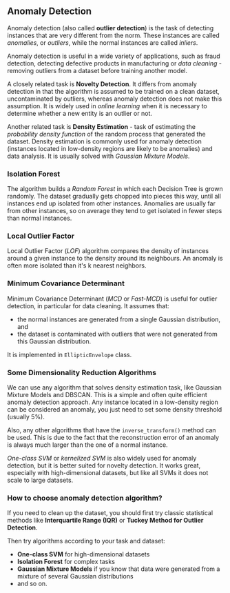 ## Anomaly Detection

Anomaly detection (also called **outlier detection**) is the task of detecting instances that are very different from the norm. These instances are called *anomalies*, or *outliers*, while the normal instances are called *inliers*.

Anomaly detection is useful in a wide variety of applications, such as fraud detection, detecting defective products in manufacturing or *data cleaning* - removing outliers from a dataset before training another model.

A closely related task is **Novelty Detection**. It differs from anomaly detection in that the algorithm is assumed to be trained on a clean dataset, uncontaminated by outliers, whereas anomaly detection does not make this assumption. It is widely used in *online learning* when it is necessary to determine whether a new entity is an outlier or not.

Another related task is **Density Estimation** - task of estimating the *probability density function* of the random process that generated the dataset. Density estimation is commonly used for anomaly detection (instances located in low-density regions are likely to be anomalies) and data analysis. It is usually solved with *Gaussian Mixture Models*.

### Isolation Forest

The algorithm builds a *Random Forest* in which each Decision Tree is grown randomly. The dataset gradually gets chopped into pieces this way, until all instances end up isolated from other instances. Anomalies are usually far from other instances, so on average they tend to get isolated in fewer steps than normal instances.

### Local Outlier Factor

Local Outlier Factor (*LOF*) algorithm compares the density of instances around a given instance to the density around its neighbours. An anomaly is often more isolated than it's k nearest neighbors. 

### Minimum Covariance Determinant

Minimum Covariance Determinant (*MCD* or *Fast-MCD*) is useful for outlier detection, in particular for data cleaning. 
It assumes that: 
- the normal instances are generated from a single Gaussian distribution, and 
- the dataset is contaminated with outliers that were not generated from this Gaussian distribution.
  
It is implemented in `EllipticEnvelope` class.  

### Some Dimensionality Reduction Algorithms

We can use any algorithm that solves density estimation task, like Gaussian Mixture Models and DBSCAN. This is a simple and often quite efficient anomaly detection approach. Any instance located in a low-density region can be considered an anomaly, you just need to set some density threshold (usually 5%). 

Also, any other algorithms that have the `inverse_transform()` method can be used. This is due to the fact that the reconstruction error of an anomaly is always much larger than the one of a normal instance.

*One-class SVM* or *kernelized SVM* is also widely used for anomaly detection, but it is better suited for novelty detection. It works great, especially with high-dimensional datasets, but like all SVMs it does not scale to large datasets.

### How to choose anomaly detection algorithm?

If you need to clean up the dataset, you should first try classic statistical methods like **Interquartile Range (IQR)** or **Tuckey Method for Outlier Detection**. 

Then try algorithms according to your task and dataset:
- **One-class SVM** for high-dimensional datasets
- **Isolation Forest** for complex tasks
- **Gaussian Mixture Models** if you know that data were generated from a mixture of several Gaussian distributions
- and so on.
